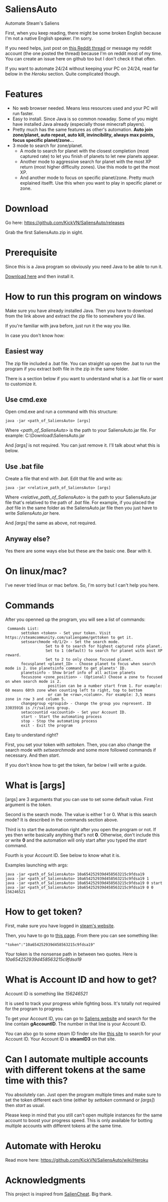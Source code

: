 # SaliensAuto
Automate Steam's Saliens

First, when you keep reading, there might be some broken English because I'm not a native English speaker. I'm sorry.

If you need helps, just post on [this Reddit thread](https://www.reddit.com/r/Saliens/comments/8t2g0w/java_another_salienss_botting_program_but_in_java/) or message my reddit account (the one posted the thread) because I'm on reddit most of my time. You can create an issue here on github too but I don't check it that often.

If you want to automate 24/24 without keeping your PC on 24/24, read far below in the *Heroku* section. Quite complicated though.
# Features
* No web browser needed. Means less resources used and your PC will run faster.
* Easy to install. Since Java is so common nowaday. Some of you might have installed Java already (especially those minecraft players).
* Pretty much has the same features as other's automation. **Auto join zone/planet, auto repeat, auto kill, invincibility, always max points, focus specific planet/zone...**
* 3 mode to search for zone/planet. 
  - A mode to search for planet with the closest completion (most captured rate) to let you finish of planets to let new planets appear.
  - Another mode to aggressive search for planet with the most XP return (most higher difficulty zones). Use this mode to get the most XP.
  - And another mode to focus on specific planet/zone. Pretty much explained itselft. Use this when you want to play in specific planet or zone. 

# Download
Go here: https://github.com/KickVN/SaliensAuto/releases

Grab the first SaliensAuto.zip in sight.

# Prerequisite
Since this is a Java program so obviously you need Java to be able to run it.

[Download here](https://java.com/en/download/) and then install it.

# How to run this program on windows
Make sure you have already installed Java. Then you have to download from the link above and extract the zip file to somewhere you'd like.

If you're familiar with java before, just run it the way you like.

In case you don't know how:

## Easiest way
The zip file included a .bat file. You can straight up open the .bat to run the program if you extract both file in the zip in the same folder.

There is a section below if you want to understand what is a .bat file or want to customize it.

## Use cmd.exe
Open cmd.exe and run a command with this structure:
```
java -jar <path_of_SaliensAuto> [args]
```
Where *<path_of_SaliensAuto>* is the path to your SaliensAuto.jar file. For example: C:\\Download\SaliensAuto.jar

And *\[args]* is not required. You can just remove it. I'll talk about what this is below.
## Use .bat file
Create a file that end with *.bat*. Edit that file and write as:
```
java -jar <relative_path_of_SaliensAuto> [args]
```
Where *<relative_path_of_SaliensAuto>* is the path to your SaliensAuto.jar file that's relatived to the path of *.bat* file. For example, if you placed the *.bat* file in the same folder as the SaliensAuto.jar file then you just have to write *SaliensAuto.jar* here.

And *\[args]* the same as above, not required.

## Anyway else?
Yes there are some ways else but these are the basic one. Bear with it.

# On linux/mac?
I've never tried linux or mac before. So, I'm sorry but I can't help you here.

# Commands
After you openned up the program, you will see a list of commands:
```
 Commands List:
       settoken <token> - Set your token. Visit https://steamcommunity.com/saliengame/gettoken to get it.
       setsearchmode <0/1/2> - Set the search mode.
                  Set to 0 to search for highest captured rate planet.
                  Set to 1 (default) to search for planet with most XP reward.
                  Set to 2 to only choose focused planet.
       focusplanet <planet_ID> - Choose planet to focus when search mode is 2. Use planetsinfo command to get planets' ID.
       planetsinfo - Show brief info of all active planets
       focuszone <zone_position> - (Optional) Choose a zone to focused on when search mode is 2.
                   position can be a number start from 1. For example: 60 means 60th zone when counting left to right, top to bottom
                   or can be <row>,<column>. For example: 3,5 means zone in row 3 and column 5.
       changegroup <groupid> - Change the group you represent. ID 33035916 is /r/saliens group.
       setaccountid <accountid> - Set your Account ID.
       start - Start the automating process
       stop - Stop the automating process
       exit - Exit the program
```
Easy to understand right? 


First, you set your token with *settoken*. Then, you can also change the search mode with *setsearchmode* and some more followed commands if necessary. And then *start*.

If you don't know how to get the token, far below I will write a guide.

# What is \[args]
\[args] are 3 arguments that you can use to set some default value.
First argument is the *token*. 

Second is the search mode. The value is either 1 or 0. What is this search mode? It is described in the commands section above.

Third is to start the automation right after you open the program or not. If yes then write basically anything that's not **0**. Otherwise, don't include this or write **0** and the automation will only start after you typed the *start* command.

Fourth is your Account ID. See below to know what it is.

Examples launching with args:
```
java -jar <path_of_SaliensAuto> 10a654252939d458563215c9fdsa19
java -jar <path_of_SaliensAuto> 10a654252939d458563215c9fdsa19 1
java -jar <path_of_SaliensAuto> 10a654252939d458563215c9fdsa19 0 start
java -jar <path_of_SaliensAuto> 10a654252939d458563215c9fdsa19 0 0 156246521
```
# How to get token?
First, make sure you have logged in [steam's website](https://steamcommunity.com/login). 

Then, you have to go to [this page](https://steamcommunity.com/saliengame/gettoken). From there you can see something like:
```
"token":"10a654252939d458563215c9fdsa19"
```
Your token is the nonsense path in between two quotes. Here is *10a654252939d458563215c9fdsa19*

# What is Account ID and how to get?
Account ID is something like *156246521*

It is used to track your progress while fighting boss. It's totally not required for the program to progress.

To get your Account ID, you can go to [Saliens website](https://steamcommunity.com/saliengame/play/) and search for the line contain **gAccountID**. The number in that line is your Account ID.

You can also go to some steam ID finder site like [this site](https://steamidfinder.com/) to search for your Account ID. Your Account ID is **steamID3** on that site.


# Can I automate multiple accounts with different tokens at the same time with this?
You absolutely can. Just open the program multiple times and make sure to set the token different each time (either by *settoken* command or *\[args]*) then *start* as usual.

Please keep in mind that you still can't open multiple instances for the same account to boost your progress speed. This is only available for botting multiple accounts with different tokens at the same time.

# Automate with Heroku
Read more here: https://github.com/KickVN/SaliensAuto/wiki/Heroku

# Acknowledgments
This project is inspired from [SalienCheat](https://github.com/SteamDatabase/SalienCheat). Big thank.
